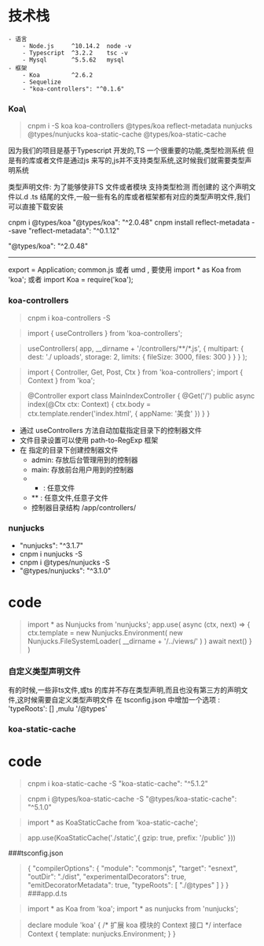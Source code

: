 # 技术栈

    - 语言
        - Node.js     ^10.14.2  node -v     
        - Typescript  ^3.2.2    tsc -v
        - Mysql       ^5.5.62   mysql
    - 框架
        - Koa         ^2.6.2
        - Sequelize 
        - "koa-controllers": "^0.1.6"

### Koa\


> cnpm i -S koa  koa-controllers @types/koa reflect-metadata nunjucks @types/nunjucks koa-static-cache @types/koa-static-cache                 

>  

  因为我们的项目是基于Typescript 开发的,TS 一个很重要的功能,类型检测系统
  但是有的库或者文件是通过js 来写的,js并不支持类型系统,这时候我们就需要类型声明系统

  类型声明文件: 为了能够使非TS 文件或者模块 支持类型检测 而创建的
  这个声明文件以.d .ts 结尾的文件,一般一些有名的库或者框架都有对应的类型声明文件,我们可以直接下载安装

  cnpm i @types/koa                        "@types/koa": "^2.0.48"
  cnpm install reflect-metadata --save     "reflect-metadata": "^0.1.12"

  "@types/koa": "^2.0.48"

  ****
  export = Application;  common.js 或者 umd  ,  要使用  import * as  Koa from 'koa';  或者 import Koa = require('koa');

### koa-controllers  

> cnpm i koa-controllers -S

> import { useControllers } from 'koa-controllers';

>useControllers(
  app,
  __dirname + '/controllers/**/*.js',
  {
  multipart: { 
  dest: './ uploads',
  storage: 2,
  limits: {
  fileSize: 3000,
  files: 300
}
  }
  }
);

>import { Controller, Get, Post, Ctx } from 'koa-controllers';
import { Context } from 'koa';

>@Controller
export class MainIndexController {
  @Get('/')
  public async index(@Ctx ctx: Context) {
  ctx.body = ctx.template.render('index.html', {
  appName: '美食'
  })
  }
}

   - 通过 useControllers 方法自动加载指定目录下的控制器文件
   - 文件目录设置可以使用  path-to-RegExp  框架
   - 在 指定的目录下创建控制器文件
        - admin: 存放后台管理用到的控制器
        - main: 存放前台用户用到的控制器
        - * : 任意文件
        - ** : 任意文件,任意子文件
        - 控制器目录结构  /app/controllers/

###  nunjucks

  - "nunjucks": "^3.1.7"
  -  cnpm i nunjucks -S
  - cnpm i @types/nunjucks -S
  - "@types/nunjucks": "^3.1.0"

# code
  >import * as Nunjucks from 'nunjucks';
  >app.use( async (ctx, next) => {
  ctx.template =  new Nunjucks.Environment(
  new Nunjucks.FileSystemLoader( __dirname + '/../views/'  )
   )
   await next()
} )



###  自定义类型声明文件

  有的时候,一些非ts文件,或ts 的库并不存在类型声明,而且也没有第三方的声明文件,这时候需要自定义类型声明文件
  在 tsconfig.json 中增加一个选项 :  'typeRoots': []  ,mulu   '/@types'

###  koa-static-cache 

# code

> cnpm i koa-static-cache -S            "koa-static-cache": "^5.1.2"

> cnpm i @types/koa-static-cache -S     "@types/koa-static-cache": "^5.1.0"

> import * as KoaStaticCache from 'koa-static-cache';

>app.use(KoaStaticCache('./static',{
  gzip: true,
  prefix: '/public'
}))

###tsconfig.json

>{
  "compilerOptions": {
  "module": "commonjs",
  "target": "esnext",
  "outDir": "./dist",
  "experimentalDecorators": true,
  "emitDecoratorMetadata": true,
  "typeRoots": [
  "./@types"
  ]
  }
}
###app.d.ts

>import * as Koa from 'koa';
>import * as nunjucks from 'nunjucks';

>declare module 'koa' {
  /* 扩展 koa 模块的 Context 接口 */
  interface Context {
  template: nunjucks.Environment;
  }
}
